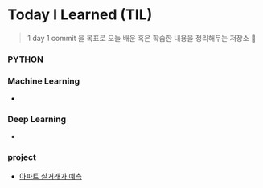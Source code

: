 # Today I Learned (TIL)
> 1 day 1 commit 을 목표로 오늘 배운 혹은 학습한 내용을 정리해두는 저장소 🐥

### PYTHON

### Machine Learning
-

### Deep Learning
- 

### project
- [아파트 실거래가 예측](https://github.com/ParkJuEun95412/-Apartment_price_prediction/)
